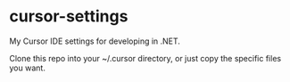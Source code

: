 # cursor-settings

My Cursor IDE settings for developing in .NET.

Clone this repo into your ~/.cursor directory, or just copy the specific files you want.

